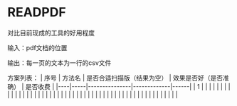 # READPDF

对比目前现成的工具的好用程度

输入：pdf文档的位置

输出：每一页的文本为一行的csv文件


方案列表：
| 序号 | 方法名 | 是否合适扫描版（结果为空） | 效果是否好（是否准确） | 是否收费 |
|----|-----|---------------|-------------|------|
| 1  |     |               |             |      |
|    |     |               |             |      |
|    |     |               |             |      |
|    |     |               |             |      |
|    |     |               |             |      |
|    |     |               |             |      |
|    |     |               |             |      |
|    |     |               |             |      |
|    |     |               |             |      |
